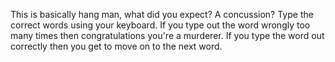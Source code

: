 This is basically hang man, what did you expect? A concussion?
Type the correct words using your keyboard.
If you type out the word wrongly too many times then congratulations you're a murderer.
If you type the word out correctly then you get to move on to the next word.

